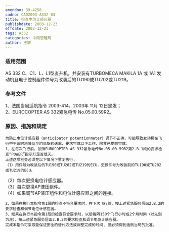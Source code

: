 ```yaml
---
amendno: 39-4258  
cadno: CAD2003-A332-03  
title: 检查电位计感应器  
publishdate: 2003-12-23  
effdate: 2003-12-23  
tags: A332  
categories: 中南管理局  
author: 王敏  
---
```

  
### 适用范围  
AS 332 C、C1、L、L1型直升机，并安装有TURBOMECA MAKILA 1A 或 1A1 发动机且电子控制组件件号为改装后的TU190或TU202或TU219。  
  
<!--more-->  
### 参考文件  
1、法国当局适航指令 2003-414，2003年 11月 12日颁发；  
 2、EUROCOPTER AS 332紧急电传 No.05.00.59R2。  
  
### 原因、措施和规定  
    为防止电位计感应器（anticipator potentionmeter）调节不正确，可能导致发动机在飞行中不适时地降低至昀低旋转速率，要求完成以下工作，除非已提前完成:  
    1、在每次飞行前，按照EUROCOPTER AS 332紧急电传No.05.00.59R2第2.B.1段的要求检查“POWER”指示灯是否熄灭。  
    上述这项检查必须在以下情况下重复执行:  
    （1）用件号为改装后的TU190或TU202或TU219的ECU，更换件号为改装前的TU190或TU202或TU219的ECU。  
（2）每次更换电位计感应器。  
（3）每次更换AP液压组件。  
（4）如果调节AP液压组件和电位计感应器之间的连接。  
  
  
    2、如果在执行本指令第1段的检查不符合要求时，在下次飞行前，按上述紧急服务信函2.B.2的要求检查和调节电位计感应器。  
    3、如果在执行本指令第1段的检查符合要求时，以后每隔150个飞行小时或2个月时间（以先到为准），按上述紧急服务信函2.B.2的要求检查和调节电位计感应器。  
    完成本指令可采取能保证安全的替代方法或调整完成的时间, 但必须得到适航当局的批准。  
